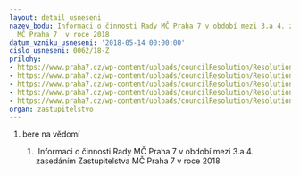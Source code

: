 ```yaml
---
layout: detail_usneseni
nazev_bodu: Informaci o činnosti Rady MČ Praha 7 v období mezi 3.a 4. zasedáním Zastupitelstva
  MČ Praha 7  v roce 2018
datum_vzniku_usneseni: '2018-05-14 00:00:00'
cislo_usneseni: 0062/18-Z
prilohy:
- https://www.praha7.cz/wp-content/uploads/councilResolution/Resolutions/29871/export/duvodovazpravazastupko_inf~354962.docx
- https://www.praha7.cz/wp-content/uploads/councilResolution/Resolutions/29871/export/informacka_4~354961.doc
- https://www.praha7.cz/wp-content/uploads/councilResolution/Resolutions/29871/export/Anotace__3_2018~354960.doc
- https://www.praha7.cz/wp-content/uploads/councilResolution/Resolutions/29871/export/informacka~354959.pdf
- https://www.praha7.cz/wp-content/uploads/councilResolution/Resolutions/29871/export/export~355171.pdf
organ: zastupitelstvo
---
```

<OL class=urzList_view id=urzList>
<LI class=urzClass1><SPAN name="1">bere na vědomí</SPAN> 
<OL class=urzOlClass>
<LI class=urzClass2 style="TEXT-ALIGN: left"><SPAN>
<P>&nbsp;Informaci o činnosti Rady MČ Praha 7 v období mezi 3.a 4. zasedáním Zastupitelstva MČ Praha 7 v roce 2018</P></SPAN></LI></OL></LI></OL>